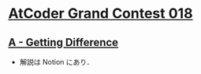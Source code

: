 # [AtCoder Grand Contest 018](https://atcoder.jp/contests/agc018)

## [A - Getting Difference](https://atcoder.jp/contests/agc018/tasks/agc018_a)
- 解説は Notion にあり．
